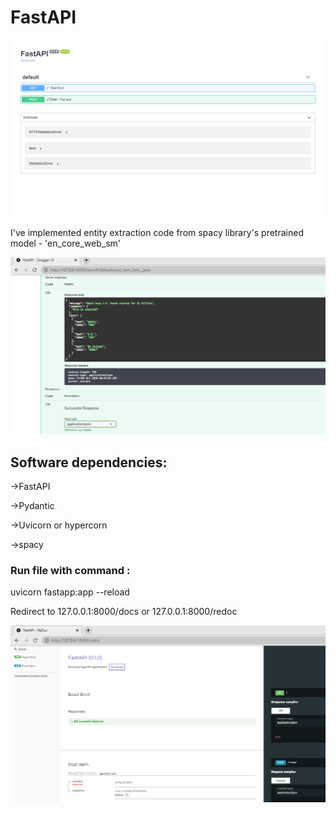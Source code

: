 # FastAPI

<img src = 'https://github.com/jayita13/FastAPI/blob/main/Screenshot%20(323).png'>

I've implemented entity extraction code from spacy library's pretrained model - 'en_core_web_sm'

<img src ='https://github.com/jayita13/FastAPI/blob/main/Screenshot%20(322).png'>

## Software dependencies:

->FastAPI

->Pydantic

->Uvicorn or hypercorn

->spacy

### Run file with command :

uvicorn fastapp:app --reload

Redirect to 127.0.0.1:8000/docs or 127.0.0.1:8000/redoc

<img src ='https://github.com/jayita13/FastAPI/blob/main/Screenshot%20(316).png'>
